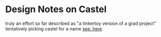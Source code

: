 # Design Notes on Castel
truly an effort
so far described as "a tinkertoy version of a grad project"
tentatively picking castel for a name
[see: here](https://www.youtube.com/watch?v=UFnmq5PPSc)